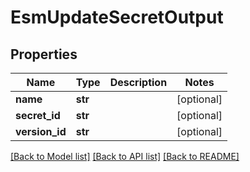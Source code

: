 # EsmUpdateSecretOutput

## Properties
Name | Type | Description | Notes
------------ | ------------- | ------------- | -------------
**name** | **str** |  | [optional] 
**secret_id** | **str** |  | [optional] 
**version_id** | **str** |  | [optional] 

[[Back to Model list]](../README.md#documentation-for-models) [[Back to API list]](../README.md#documentation-for-api-endpoints) [[Back to README]](../README.md)



